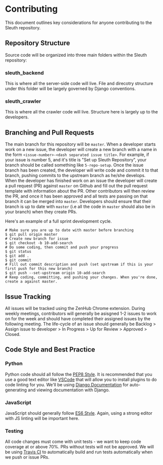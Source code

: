 # Contributing
This document outlines key considerations for anyone contributing to the Sleuth repository.

## Repository Structure
Source code will be organized into three main folders within the Sleuth repository:

### sleuth_backend
This is where all the server-side code will live. File and direcotry structure under this folder will be largely governed by Django conventions.

### sleuth_crawler
This is where all the crawler code will live. Structure here is largely up to the developers.

## Branching and Pull Requests
The main branch for this repository will be `master`. When a developer starts work on a new issue, the developer will create a new branch with a name in the form `<issue-number>-<dash separated issue title>`. For example, if your issue is number 5, and it's title is "Set up Sleuth Repository", your branch should be called something like `5-repo-setup`. Once the issue branch has been created, the developer will write code and commit it to that branch, pushing commits to the upstream branch as he/she develops. When the developer has finished work on an issue the developer will create a pull request (PR) against `master` on Github and fill out the pull request template with information about the PR. Other contributors will then review the PR, and once it has been approved and all tests are passing on that branch it can be merged into `master`. Developers should ensure that their branch is up to date with `master` (i.e all the code in `master` should also be in your branch) when they create PRs.

Here's an example of a full sprint development cycle.
```Shell
# Make sure you are up to date with master before branching
$ git pull origin master
# Create new branch for issue
$ git checkout -b 10-add-search
# Do some coding, then commit and push your progress
$ git status
$ git add .
$ git commit
# Fill out commit description and push (set upstream if this is your first push for this new branch)
$ git push --set-upstream origin 10-add-search
# Keep coding, committing, and pushing your changes. When you're done, create a against master.
```

## Issue Tracking
All issues will be tracked using the ZenHub Chrome extension. During weekly meetings, contributors will generally be asisgned 1-2 issues to work on for the week and should have completed their assigned issues by the following meeting. The life-cycle of an issue should generally be Backlog > Assign issue to developer > In Progress > Up for Review > Approved > Closed.

## Code Style and Best Practice
### Python
Python code should all follow the [PEP8 Style](https://www.python.org/dev/peps/pep-0008/). It is recommended that you use a good text editor like [VSCode](https://code.visualstudio.com/) that will allow you to install plugins to do code linting for you. We'll be using [Django Documentation](https://docs.djangoproject.com/en/1.11/ref/contrib/admin/admindocs/) for auto-generating and viewing documentation with Django.
### JavaScript
JavaScript should generally follow [ES6 Style](https://github.com/airbnb/javascript). Again, using a strong editor with JS linting will be important here.
### Testing
All code changes must come with unit tests - we want to keep code coverage at or above 70%. PRs without tests will not be approved.
We will be using [Travis CI](https://travis-ci.org/) to automatically build and run tests automatically when we push or issue PRs.